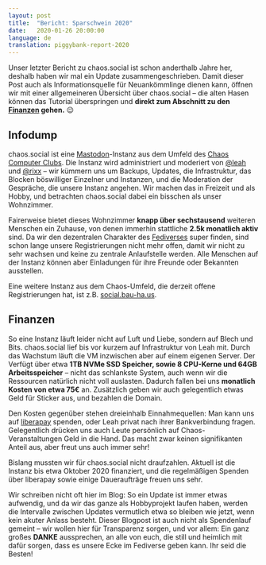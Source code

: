 ```yaml
---
layout: post
title:  "Bericht: Sparschwein 2020"
date:   2020-01-26 20:00:00
language: de
translation: piggybank-report-2020
---
```


Unser letzter Bericht zu chaos.social ist schon anderthalb Jahre her, deshalb haben wir mal ein Update
zusammengeschrieben. Damit dieser Post auch als Informationsquelle für Neuankömmlinge dienen kann, öffnen wir mit einer
allgemeineren Übersicht über chaos.social – die alten Hasen können das Tutorial überspringen und **direkt zum Abschnitt
zu den [Finanzen](/2020/01/26/sparschwein-bericht-2020.html#finanzen) gehen.** 😉

## Infodump

chaos.social ist eine [Mastodon](https://joinmastodon.org/)-Instanz aus dem Umfeld des [Chaos Computer
Clubs](https://ccc.de).  Die Instanz wird administriert und moderiert von [@leah](https://chaos.social/@leah) und
[@rixx](https://chaos.social/@rixx) – wir kümmern uns um Backups, Updates, die Infrastruktur, das Blocken böswilliger
Einzelner und Instanzen, und die Moderation der Gespräche, die unsere Instanz angehen. Wir machen das in Freizeit und
als Hobby, und betrachten chaos.social dabei ein bisschen als unser Wohnzimmer.

Fairerweise bietet dieses Wohnzimmer **knapp über sechstausend** weiteren Menschen ein Zuhause, von denen immerhin
stattliche **2.5k monatlich aktiv** sind. Da wir den dezentralen Charakter des [Fediverses](https://fediverse.party/)
super finden, sind schon lange unsere Registrierungen nicht mehr offen, damit wir nicht zu sehr wachsen und keine zu
zentrale Anlaufstelle werden. Alle Menschen auf der Instanz können aber Einladungen für ihre Freunde oder Bekannten
ausstellen.

Eine weitere Instanz aus dem Chaos-Umfeld, die derzeit offene Registrierungen hat, ist z.B.
[social.bau-ha.us](https://social.bau-ha.us/about).

## Finanzen

So eine Instanz läuft leider nicht auf Luft und Liebe, sondern auf Blech und Bits. chaos.social lief bis vor kurzem auf
Infrastruktur von Leah mit. Durch das Wachstum läuft die VM inzwischen aber auf einem eigenen Server. Der Verfügt über
etwa **1TB NVMe SSD Speicher, sowie 8 CPU-Kerne und 64GB Arbeitsspeicher** – nicht das schlankste System, auch wenn wir
die Ressourcen natürlich nicht voll auslasten. Dadurch fallen bei uns **monatlich Kosten von etwa 75€** an. Zusätzlich
geben wir auch gelegentlich etwas Geld für Sticker aus, und bezahlen die Domain.

Den Kosten gegenüber stehen dreieinhalb Einnahmequellen: Man kann uns auf
[liberapay](https://liberapay.com/chaos.social/) spenden,
oder Leah privat nach ihrer Bankverbindung fragen. Gelegentlich drücken uns auch Leute persönlich auf
Chaos-Veranstaltungen Geld in die Hand. Das macht zwar keinen signifikanten Anteil aus, aber freut uns auch immer sehr!

Bislang mussten wir für chaos.social nicht draufzahlen. Aktuell ist die Instanz bis etwa Oktober 2020 finanziert, und
die regelmäßigen Spenden über liberapay sowie einige Daueraufträge freuen uns sehr.

Wir schreiben nicht oft hier im Blog: So ein Update ist immer etwas aufwendig, und da wir das ganze als Hobbyprojekt
laufen haben, werden die Intervalle zwischen Updates vermutlich etwa so bleiben wie jetzt, wenn kein akuter Anlass
besteht. Dieser Blogpost ist auch nicht als Spendenlauf gemeint – wir wollen hier für Transparenz sorgen, und vor allem:
Ein ganz großes **DANKE** aussprechen, an alle von euch, die still und heimlich mit dafür sorgen, dass es unsere Ecke im
Fediverse geben kann. Ihr seid die Besten!

